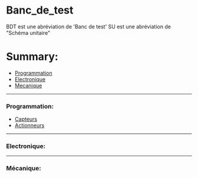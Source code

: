 # **Banc_de_test**
BDT est une abréviation de 'Banc de test'
SU est une abréviation de "Schéma unitaire"

# **Summary:**

- [Programmation](#programmation)
- [Electronique](#electronique)
- [Mecanique](#mecanique)

---

### **Programmation:**

- [Capteurs](/Capteurs/)
- [Actionneurs](/Actionneurs/)
---

### **Electronique:**

---

### **Mécanique:**

